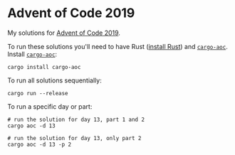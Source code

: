 # Advent of Code 2019

My solutions for [Advent of Code 2019](https://adventofcode.com/2019).

To run these solutions you'll need to have Rust ([install Rust](https://www.rust-lang.org/tools/install)) and [`cargo-aoc`][cargo-aoc]. Install [`cargo-aoc`][cargo-aoc]:

```
cargo install cargo-aoc
```

To run all solutions sequentially:

```
cargo run --release
```

To run a specific day or part:

```
# run the solution for day 13, part 1 and 2
cargo aoc -d 13

# run the solution for day 13, only part 2
cargo aoc -d 13 -p 2
```

[cargo-aoc]: https://crates.io/crates/cargo-aoc
